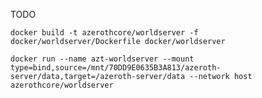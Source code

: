 TODO

```docker build -t azerothcore/worldserver -f docker/worldserver/Dockerfile docker/worldserver```

```docker run --name azt-worldserver --mount type=bind,source=/mnt/70DD9E0635B3A813/azeroth-server/data,target=/azeroth-server/data --network host azerothcore/worldserver```
